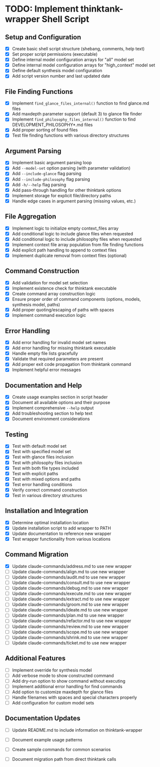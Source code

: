 # TODO: Implement thinktank-wrapper Shell Script

## Setup and Configuration
- [x] Create basic shell script structure (shebang, comments, help text)
- [x] Set proper script permissions (executable)
- [x] Define internal model configuration arrays for "all" model set
- [x] Define internal model configuration arrays for "high_context" model set
- [x] Define default synthesis model configuration
- [x] Add script version number and last updated date

## File Finding Functions
- [x] Implement `find_glance_files_internal()` function to find glance.md files
- [x] Add maxdepth parameter support (default 3) to glance file finder
- [x] Implement `find_philosophy_files_internal()` function to find DEVELOPMENT_PHILOSOPHY*.md files
- [x] Add proper sorting of found files
- [x] Test file finding functions with various directory structures

## Argument Parsing
- [x] Implement basic argument parsing loop
- [x] Add `--model-set` option parsing (with parameter validation)
- [x] Add `--include-glance` flag parsing
- [x] Add `--include-philosophy` flag parsing
- [x] Add `-h/--help` flag parsing
- [x] Add pass-through handling for other thinktank options
- [x] Implement storage for explicit file/directory paths
- [x] Handle edge cases in argument parsing (missing values, etc.)

## File Aggregation
- [x] Implement logic to initialize empty context_files array
- [x] Add conditional logic to include glance files when requested
- [x] Add conditional logic to include philosophy files when requested
- [x] Implement context file array population from file finding functions
- [x] Add explicit path handling to append to context files
- [x] Implement duplicate removal from context files (optional)

## Command Construction
- [x] Add validation for model set selection
- [x] Implement existence check for thinktank executable
- [x] Create command array construction logic
- [x] Ensure proper order of command components (options, models, synthesis model, paths)
- [x] Add proper quoting/escaping of paths with spaces
- [x] Implement command execution logic

## Error Handling
- [x] Add error handling for invalid model set names
- [x] Add error handling for missing thinktank executable
- [x] Handle empty file lists gracefully
- [x] Validate that required parameters are present
- [x] Add proper exit code propagation from thinktank command
- [x] Implement helpful error messages

## Documentation and Help
- [x] Create usage examples section in script header
- [x] Document all available options and their purpose
- [x] Implement comprehensive `--help` output
- [x] Add troubleshooting section to help text
- [x] Document environment considerations

## Testing
- [x] Test with default model set
- [x] Test with specified model set
- [x] Test with glance files inclusion
- [x] Test with philosophy files inclusion
- [x] Test with both file types included
- [x] Test with explicit paths
- [x] Test with mixed options and paths
- [x] Test error handling conditions
- [x] Verify correct command construction
- [x] Test in various directory structures

## Installation and Integration
- [x] Determine optimal installation location
- [x] Update installation script to add wrapper to PATH
- [x] Update documentation to reference new wrapper
- [x] Test wrapper functionality from various locations

## Command Migration
- [x] Update claude-commands/address.md to use new wrapper
- [ ] Update claude-commands/align.md to use new wrapper
- [ ] Update claude-commands/audit.md to use new wrapper
- [ ] Update claude-commands/consult.md to use new wrapper
- [ ] Update claude-commands/debug.md to use new wrapper
- [ ] Update claude-commands/execute.md to use new wrapper
- [ ] Update claude-commands/extract.md to use new wrapper
- [ ] Update claude-commands/groom.md to use new wrapper
- [ ] Update claude-commands/ideate.md to use new wrapper
- [ ] Update claude-commands/plan.md to use new wrapper
- [ ] Update claude-commands/refactor.md to use new wrapper
- [ ] Update claude-commands/review.md to use new wrapper
- [ ] Update claude-commands/scope.md to use new wrapper
- [ ] Update claude-commands/shrink.md to use new wrapper
- [ ] Update claude-commands/ticket.md to use new wrapper

## Additional Features
- [ ] Implement override for synthesis model
- [ ] Add verbose mode to show constructed command
- [ ] Add dry-run option to show command without executing
- [ ] Implement additional error handling for find commands
- [ ] Add option to customize maxdepth for glance files
- [ ] Handle filenames with spaces and special characters properly
- [ ] Add configuration for custom model sets

## Documentation Updates
- [ ] Update README.md to include information on thinktank-wrapper
- [ ] Document example usage patterns
- [ ] Create sample commands for common scenarios
- [ ] Document migration path from direct thinktank calls

